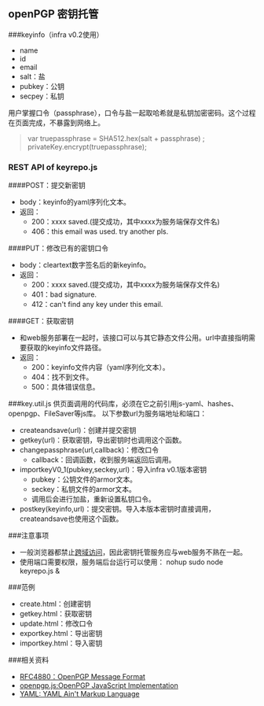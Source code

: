 ## openPGP 密钥托管


###keyinfo（infra v0.2使用）
* name
* id
* email
* salt：盐
* pubkey：公钥
* secpey：私钥

用户掌握口令（passphrase），口令与盐一起取哈希就是私钥加密密码。这个过程在页面完成，不暴露到网络上。
 
> var truepassphrase = SHA512.hex(salt + passphrase) ;  
> privateKey.encrypt(truepassphrase);

### REST API of keyrepo.js
####POST：提交新密钥
* body：keyinfo的yaml序列化文本。
* 返回：
	* 200：xxxx saved.(提交成功，其中xxxx为服务端保存文件名)
	* 406：this email was used. try another pls.

####PUT：修改已有的密钥口令
* body：cleartext数字签名后的新keyinfo。
* 返回：
	* 200：xxxx saved.(提交成功，其中xxxx为服务端保存文件名)
	* 401：bad signature.
	* 412：can't find any key under this email.

####GET：获取密钥
* 和web服务部署在一起时，该接口可以与其它静态文件公用。url中直接指明需要获取的keyinfo文件路径。
* 返回：
	* 200：keyinfo文件内容（yaml序列化文本）。
	* 404：找不到文件。
	* 500：具体错误信息。

###key.util.js
供页面调用的代码库，必须在它之前引用js-yaml、hashes、openpgp、FileSaver等js库。
以下参数url为服务端地址和端口：

* createandsave(url)：创建并提交密钥
* getkey(url)：获取密钥，导出密钥时也调用这个函数。
* changepassphrase(url,callback)：修改口令
	* callback：回调函数，收到服务端返回后调用。
* importkeyV0_1(pubkey,seckey,url)：导入infra v0.1版本密钥
	* pubkey：公钥文件的armor文本。
	* seckey：私钥文件的armor文本。
	* 调用后会进行加盐，重新设置私钥口令。
* postkey(keyinfo,url)：提交密钥。导入本版本密钥时直接调用，createandsave也使用这个函数。

###注意事项
* 一般浏览器都禁止[跨域访问](http://www.cnblogs.com/rainman/archive/2011/02/20/1959325.html)，因此密钥托管服务应与web服务不熟在一起。
* 使用端口需要权限，服务端后台运行可以使用： nohup sudo node keyrepo.js &

###范例
* create.html：创建密钥
* getkey.html：获取密钥
* update.html：修改口令
* exportkey.html：导出密钥
* importkey.html：导入密钥

###相关资料
* [RFC4880：OpenPGP Message Format](https://tools.ietf.org/html/rfc4880)
* [openpgp.js:OpenPGP JavaScript Implementation](https://github.com/openpgpjs/openpgpjs)
* [YAML: YAML Ain't Markup Language](http://yaml.org/)